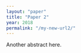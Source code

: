 ```yaml
---
layout: "paper"
title: "Paper 2"
year: 2018
permalink: "/my-new-url2/"
---
```


Another abstract here.
